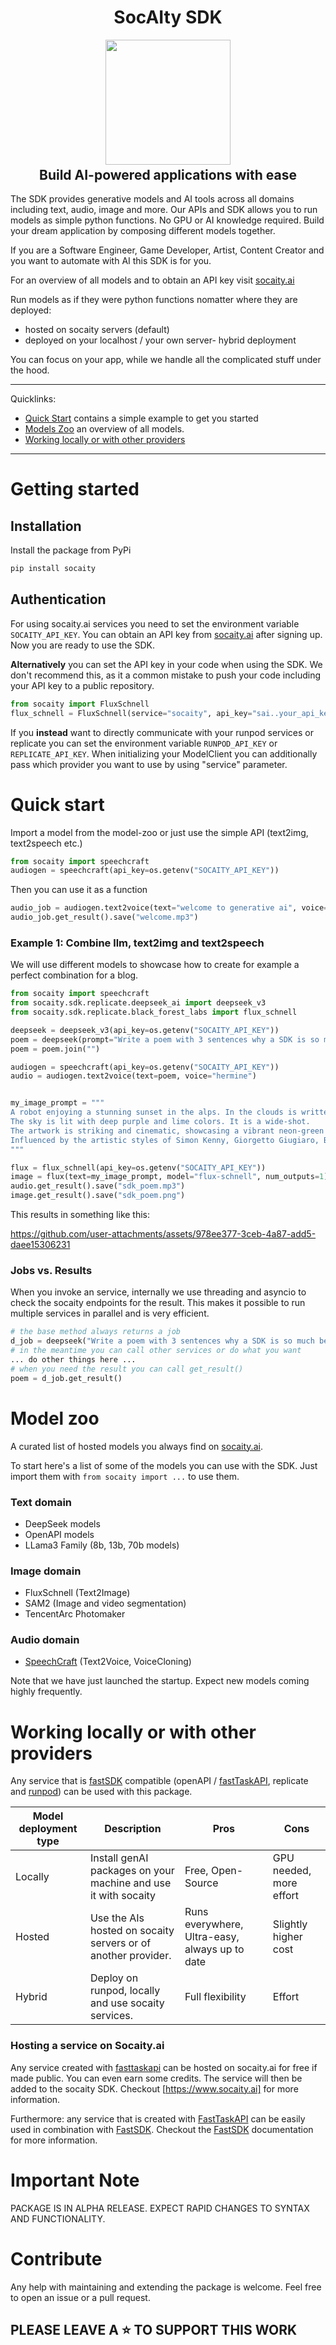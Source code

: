   <h1 align="center" style="margin-top:-25px">SocAIty SDK</h1>
<p align="center">
  <img align="center" src="docs/socaity_icon.png" height="200" />
</p>
  <h2 align="center" style="margin-top:-10px">Build AI-powered applications with ease </h2>


The SDK provides generative models and AI tools across all domains including text, audio, image and more. 
Our APIs and SDK allows you to run models as simple python functions. No GPU or AI knowledge required.
Build your dream application by composing different models together.

If you are a Software Engineer, Game Developer, Artist, Content Creator and you want to automate with AI this SDK is for you.

For an overview of all models and to obtain an API key visit [socaity.ai](https://www.socaity.ai)

Run models as if they were python functions nomatter where they are deployed:
- hosted on socaity servers (default)
- deployed on your localhost / your own server- hybrid deployment

You can focus on your app, while we handle all the complicated stuff under the hood.

<hr />

Quicklinks:
- [Quick Start](#quick-start) contains a simple example to get you started
- [Models Zoo](#model-zoo) an overview of all models.
- [Working locally or with other providers](#working-locally-or-with-other-providers)

<hr />

# Getting started

## Installation
Install the package from PyPi
```python
pip install socaity
```

## Authentication

For using socaity.ai services you need to set the environment variable `SOCAITY_API_KEY`.
You can obtain an API key from [socaity.ai](https://www.socaity.ai) after signing up.
Now you are ready to use the SDK.

**Alternatively** you can set the API key in your code when using the SDK. 
We don't recommend this, as it a common mistake to push your code including your API key to a public repository.
```python
from socaity import FluxSchnell
flux_schnell = FluxSchnell(service="socaity", api_key="sai..your_api_key")
```

If you **instead** want to directly communicate with your runpod services or replicate you can set 
the environment variable `RUNPOD_API_KEY` or `REPLICATE_API_KEY`.
When initializing your ModelClient you can additionally pass which provider you want to use by using "service" parameter.

# Quick start

Import a model from the model-zoo or just use the simple API (text2img, text2speech etc.)
```python
from socaity import speechcraft
audiogen = speechcraft(api_key=os.getenv("SOCAITY_API_KEY"))
```
Then you can use it as a function
```python
audio_job = audiogen.text2voice(text="welcome to generative ai", voice="hermine")
audio_job.get_result().save("welcome.mp3")
```

### Example 1: Combine llm, text2img and text2speech

We will use different models to showcase how to create for example a perfect combination for a blog.
```python
from socaity import speechcraft
from socaity.sdk.replicate.deepseek_ai import deepseek_v3
from socaity.sdk.replicate.black_forest_labs import flux_schnell

deepseek = deepseek_v3(api_key=os.getenv("SOCAITY_API_KEY"))
poem = deepseek(prompt="Write a poem with 3 sentences why a SDK is so much better than plain web requests.").get_result()
poem = poem.join("")

audiogen = speechcraft(api_key=os.getenv("SOCAITY_API_KEY"))
audio = audiogen.text2voice(text=poem, voice="hermine")


my_image_prompt = """
A robot enjoying a stunning sunset in the alps. In the clouds is written in big letters "SOCAITY SDK".
The sky is lit with deep purple and lime colors. It is a wide-shot.
The artwork is striking and cinematic, showcasing a vibrant neon-green lime palette, rendered in an anime-style illustration with 4k detail. 
Influenced by the artistic styles of Simon Kenny, Giorgetto Giugiaro, Brian Stelfreeze, and Laura Iverson.
"""

flux = flux_schnell(api_key=os.getenv("SOCAITY_API_KEY"))
image = flux(text=my_image_prompt, model="flux-schnell", num_outputs=1)
audio.get_result().save("sdk_poem.mp3")
image.get_result().save("sdk_poem.png")
```
This results in something like this:

https://github.com/user-attachments/assets/978ee377-3ceb-4a87-add5-daee15306231

### Jobs vs. Results

When you invoke an service, internally we use threading and asyncio to check the socaity endpoints for the result.
This makes it possible to run multiple services in parallel and is very efficient.
```python
# the base method always returns a job
d_job = deepseek("Write a poem with 3 sentences why a SDK is so much better than plain web requests.")
# in the meantime you can call other services or do what you want
... do other things here ... 
# when you need the result you can call get_result()
poem = d_job.get_result()
```

# Model zoo

A curated list of hosted models you always find on [socaity.ai](https://www.socaity.ai).

To start here's a list of some of the models you can use with the SDK.
Just import them with ```from socaity import ...``` to use them.

### Text domain
- DeepSeek models
- OpenAPI models
- LLama3 Family (8b, 13b, 70b models)

### Image domain
- FluxSchnell (Text2Image)
- SAM2 (Image and video segmentation)
- TencentArc Photomaker

### Audio domain
- [SpeechCraft](https://github.com/SocAIty/SpeechCraft) (Text2Voice, VoiceCloning)


Note that we have just launched the startup. Expect new models coming highly frequently.


# Working locally or with other providers

Any service that is [fastSDK](https://github.com/SocAIty/fastsdk) compatible  (openAPI / [fastTaskAPI](https://github.com/SocAIty/FastTaskAPI), replicate and [runpod](https://www.runpod.io/)) 
can be used with this package.

Model deployment type    | Description                                                    | Pros                                           | Cons
-------------            |----------------------------------------------------------------|------------------------------------------------| ------------
Locally         | Install genAI packages on your machine and use it with socaity | Free, Open-Source                              | GPU needed, more effort
Hosted  | Use the AIs hosted on socaity servers or of another provider.  | Runs everywhere, Ultra-easy, always up to date | Slightly higher cost
Hybrid | Deploy on runpod, locally and use socaity services.            | Full flexibility                               | Effort




### Hosting a service on Socaity.ai

Any service created with [fasttaskapi]() can be hosted on socaity.ai for free if made public. You can even earn some credits.
The service will then be added to the socaity SDK.
Checkout [https://www.socaity.ai] for more information.

Furthermore: any service that is created with [FastTaskAPI](https://github.com/SocAIty/FastTaskAPI) can be easily used in combination with [FastSDK](https://github.com/SocaIty/fastsdk).
Checkout the [FastSDK](https://github.com/SocaIty/fastsdk) documentation for more information.


# Important Note
PACKAGE IS IN ALPHA RELEASE. 
EXPECT RAPID CHANGES TO SYNTAX AND FUNCTIONALITY.

# Contribute

Any help with maintaining and extending the package is welcome. 
Feel free to open an issue or a pull request.

## PLEASE LEAVE A :star: TO SUPPORT THIS WORK
